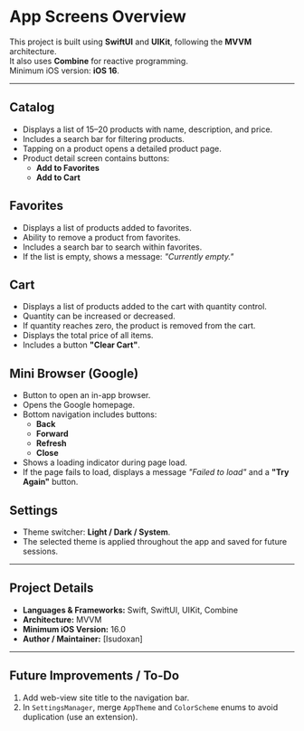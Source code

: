 # App Screens Overview

This project is built using **SwiftUI** and **UIKit**, following the **MVVM** architecture.  
It also uses **Combine** for reactive programming.  
Minimum iOS version: **iOS 16**.

---

## Catalog
- Displays a list of 15–20 products with name, description, and price.
- Includes a search bar for filtering products.
- Tapping on a product opens a detailed product page.
- Product detail screen contains buttons:
  - **Add to Favorites**
  - **Add to Cart**

## Favorites
- Displays a list of products added to favorites.
- Ability to remove a product from favorites.
- Includes a search bar to search within favorites.
- If the list is empty, shows a message: *"Currently empty."*

## Cart
- Displays a list of products added to the cart with quantity control.
- Quantity can be increased or decreased.
- If quantity reaches zero, the product is removed from the cart.
- Displays the total price of all items.
- Includes a button **"Clear Cart"**.

## Mini Browser (Google)
- Button to open an in-app browser.
- Opens the Google homepage.
- Bottom navigation includes buttons:
  - **Back**
  - **Forward**
  - **Refresh**
  - **Close**
- Shows a loading indicator during page load.
- If the page fails to load, displays a message *"Failed to load"* and a **"Try Again"** button.

## Settings
- Theme switcher: **Light / Dark / System**.
- The selected theme is applied throughout the app and saved for future sessions.

---

## Project Details
- **Languages & Frameworks:** Swift, SwiftUI, UIKit, Combine  
- **Architecture:** MVVM  
- **Minimum iOS Version:** 16.0  
- **Author / Maintainer:** [Isudoxan]

---

## Future Improvements / To-Do
1. Add web-view site title to the navigation bar.  
2. In `SettingsManager`, merge `AppTheme` and `ColorScheme` enums to avoid duplication (use an extension).  
